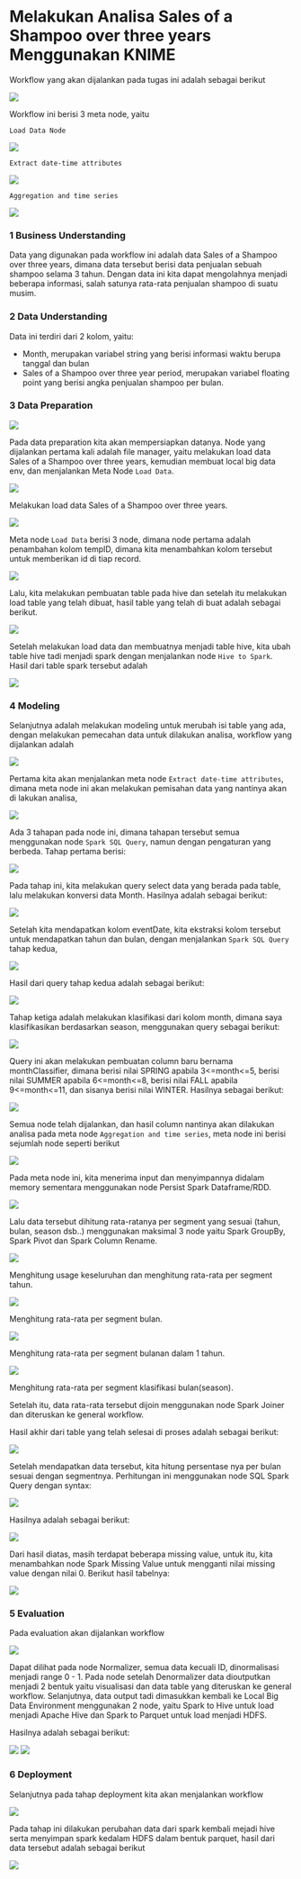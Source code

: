 # Melakukan Analisa Sales of a Shampoo over three years Menggunakan KNIME

Workflow yang akan dijalankan pada tugas ini adalah sebagai berikut

![](/Sales-of-Shampoo/Screenshoot/1.png)

Workflow ini berisi 3 meta node, yaitu

``Load Data Node``

![](/Sales-of-Shampoo/Screenshoot/1.1.png)

``Extract date-time attributes``

![](/Sales-of-Shampoo/Screenshoot/1.2.png)

``Aggregation and time series``

![](/Sales-of-Shampoo/Screenshoot/1.3.png)

### 1 Business Understanding
Data yang digunakan pada workflow ini adalah data Sales of a Shampoo over three years, dimana data tersebut berisi data penjualan sebuah shampoo selama 3 tahun. Dengan data ini kita dapat mengolahnya menjadi beberapa informasi, salah satunya rata-rata penjualan shampoo di suatu musim.

### 2 Data Understanding
Data ini terdiri dari 2 kolom, yaitu:

- Month, merupakan variabel string yang berisi informasi waktu berupa tanggal dan bulan
- Sales of a Shampoo over three year period, merupakan variabel floating point yang berisi angka penjualan shampoo per bulan.

### 3 Data Preparation

![](/Sales-of-Shampoo/Screenshoot/2.png)

Pada data preparation kita akan mempersiapkan datanya. Node yang dijalankan pertama kali adalah file manager, yaitu melakukan load data Sales of a Shampoo over three years, kemudian membuat local big data env, dan menjalankan Meta Node ``Load Data``.

![](/Sales-of-Shampoo/Screenshoot/3.png)

Melakukan load data Sales of a Shampoo over three years.

![](/Sales-of-Shampoo/Screenshoot/1.1.png)

Meta node ``Load Data`` berisi 3 node, dimana node pertama adalah penambahan kolom tempID, dimana kita menambahkan kolom tersebut untuk memberikan id di tiap record.

![](/Sales-of-Shampoo/Screenshoot/4.png)

Lalu, kita melakukan pembuatan table pada hive dan setelah itu melakukan load table yang telah dibuat, hasil table yang telah di buat adalah sebagai berikut.

![](/Sales-of-Shampoo/Screenshoot/5.png)

Setelah melakukan load data dan membuatnya menjadi table hive, kita ubah table hive tadi menjadi spark dengan menjalankan node ``Hive to Spark``. Hasil dari table spark tersebut adalah

![](/Sales-of-Shampoo/Screenshoot/6.png)


### 4 Modeling
Selanjutnya adalah melakukan modeling untuk merubah isi table yang ada, dengan melakukan pemecahan data untuk dilakukan analisa, workflow yang dijalankan adalah

![](/Sales-of-Shampoo/Screenshoot/10.png)

Pertama kita akan menjalankan meta node ``Extract date-time attributes``, dimana meta node ini akan melakukan pemisahan data yang nantinya akan di lakukan analisa,

![](/Sales-of-Shampoo/Screenshoot/1.2.png)

Ada 3 tahapan pada node ini, dimana tahapan tersebut semua menggunakan node ``Spark SQL Query``, namun dengan pengaturan yang berbeda. Tahap pertama berisi:

![](/Sales-of-Shampoo/Screenshoot/7.1.png)

Pada tahap ini, kita melakukan query select data yang berada pada table, lalu melakukan konversi data Month. Hasilnya adalah sebagai berikut:

![](/Sales-of-Shampoo/Screenshoot/7.png)

Setelah kita mendapatkan kolom eventDate, kita ekstraksi kolom tersebut untuk mendapatkan tahun dan bulan, dengan menjalankan ``Spark SQL Query`` tahap kedua,

![](/Sales-of-Shampoo/Screenshoot/8.1.png)

Hasil dari query tahap kedua adalah sebagai berikut:

![](/Sales-of-Shampoo/Screenshoot/8.png)

Tahap ketiga adalah melakukan klasifikasi dari kolom month, dimana saya klasifikasikan berdasarkan season, menggunakan query sebagai berikut:

![](/Sales-of-Shampoo/Screenshoot/9.1.png)

Query ini akan melakukan pembuatan column baru bernama monthClassifier, dimana berisi nilai SPRING apabila 3<=month<=5, berisi nilai SUMMER apabila 6<=month<=8, berisi nilai FALL apabila 9<=month<=11, dan sisanya berisi nilai WINTER. Hasilnya sebagai berikut:

![](/Sales-of-Shampoo/Screenshoot/9.png)

Semua node telah dijalankan, dan hasil column nantinya akan dilakukan analisa pada meta node ``Aggregation and time series``, meta node ini berisi sejumlah node seperti berikut

![](/Sales-of-Shampoo/Screenshoot/1.3.png)

Pada meta node ini, kita menerima input dan menyimpannya didalam memory sementara menggunakan node Persist Spark Dataframe/RDD.

![](/Sales-of-Shampoo/Screenshoot/14.png)

Lalu data tersebut dihitung rata-ratanya per segment yang sesuai (tahun, bulan, season dsb..) menggunakan maksimal 3 node yaitu Spark GroupBy, Spark Pivot dan Spark Column Rename.

![](/Sales-of-Shampoo/Screenshoot/15.png)

Menghitung usage keseluruhan dan menghitung rata-rata per segment tahun.

![](/Sales-of-Shampoo/Screenshoot/15.1.png)

Menghitung rata-rata per segment bulan.

![](/Sales-of-Shampoo/Screenshoot/15.2.png)

Menghitung rata-rata per segment bulanan dalam 1 tahun.

![](/Sales-of-Shampoo/Screenshoot/15.3.png)

Menghitung rata-rata per segment klasifikasi bulan(season).

Setelah itu, data rata-rata tersebut dijoin menggunakan node Spark Joiner dan diteruskan ke general workflow.

Hasil akhir dari table yang telah selesai di proses adalah sebagai berikut:

![](/Sales-of-Shampoo/Screenshoot/16.png)

Setelah mendapatkan data tersebut, kita hitung persentase nya per bulan sesuai dengan segmentnya. Perhitungan ini menggunakan node SQL Spark Query dengan syntax:

![](/Sales-of-Shampoo/Screenshoot/17.1.png)

Hasilnya adalah sebagai berikut:

![](/Sales-of-Shampoo/Screenshoot/17.png)

Dari hasil diatas, masih terdapat beberapa missing value, untuk itu, kita menambahkan node Spark Missing Value untuk mengganti nilai missing value dengan nilai 0. Berikut hasil tabelnya:

![](/Sales-of-Shampoo/Screenshoot/18.png)

### 5 Evaluation
Pada evaluation akan dijalankan workflow

![](/Sales-of-Shampoo/Screenshoot/19.png)

Dapat dilihat pada node Normalizer, semua data kecuali ID, dinormalisasi menjadi range 0 - 1. Pada node setelah Denormalizer data dioutputkan menjadi 2 bentuk yaitu visualisasi dan data table yang diteruskan ke general workflow. Selanjutnya, data output tadi dimasukkan kembali ke Local Big Data Environment menggunakan 2 node, yaitu Spark to Hive untuk load menjadi Apache Hive dan Spark to Parquet untuk load menjadi HDFS.

Hasilnya adalah sebagai berikut:

![](/Sales-of-Shampoo/Screenshoot/20.png)
![](/Sales-of-Shampoo/Screenshoot/20.1.png)


### 6 Deployment
Selanjutnya pada tahap deployment kita akan menjalankan workflow

![](/Sales-of-Shampoo/Screenshoot/21.png)

Pada tahap ini dilakukan perubahan data dari spark kembali mejadi hive serta menyimpan spark kedalam HDFS dalam bentuk parquet, hasil dari data tersebut adalah sebagai berikut

![](/Sales-of-Shampoo/Screenshoot/22.png)
